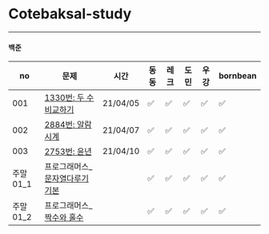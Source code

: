 # Cotebaksal-study

---

#### 백준

|no|문제|시간|동동|레크|도민|우강|bornbean|
|------|------------------------------------------------------------------|----------|----------|----------|----------|----------|----------|
| 001 | [1330번: 두 수 비교하기](https://www.acmicpc.net/problem/1330)    | 21/04/05 |✅|✅|✅|✅|✅|
| 002 | [2884번: 알람 시계](https://www.acmicpc.net/problem/2884)         | 21/04/07 |✅|✅|✅|✅|✅|
| 003 | [2753번: 윤년](https://www.acmicpc.net/problem/2753)              | 21/04/10 |✅|✅|✅|✅|✅|
| 주말01_1|프로그래머스_[문자열다루기 기본](https://programmers.co.kr/learn/courses/30/lessons/12918) | |✅|✅|✅|✅|✅|
| 주말01_2|프로그래머스_[짝수와 홀수](https://programmers.co.kr/learn/courses/30/lessons/12937) | |✅|✅|✅|✅|✅|
